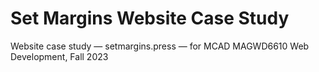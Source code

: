 # Set Margins Website Case Study
Website case study — setmargins.press — for MCAD MAGWD6610 Web Development, Fall 2023
